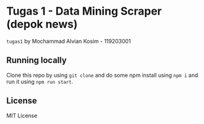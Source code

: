 # Tugas 1 - Data Mining Scraper (depok news)

`tugas1` by Mochammad Alvian Kosim - 119203001

## Running locally

Clone this repo by using `git clone` and do some npm install using `npm i` and run it using `npm run start`.

## License

MIT License